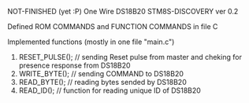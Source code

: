 NOT-FINISHED (yet :P) One Wire DS18B20 STM8S-DISCOVERY ver 0.2


Defined ROM COMMANDS and FUNCTION COMMANDS in file C

Implemented functions (mostly in one file "main.c")
1.  RESET_PULSE(); // sending Reset pulse from master and cheking for presence response from DS18B20
2. 	WRITE_BYTE(); // sending COMMAND to DS18B20
3. 	READ_BYTE();  // reading bytes sended by DS18B20
4.  READ_ID();  // function for reading unique ID of DS18B20